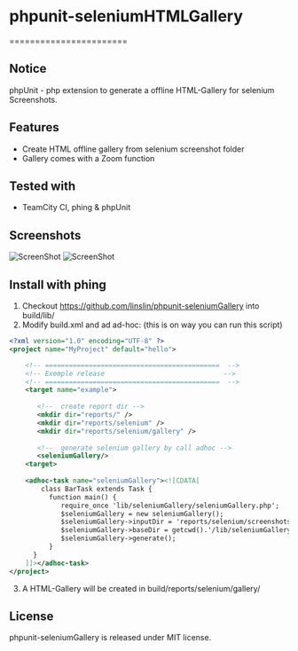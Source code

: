 # phpunit-seleniumHTMLGallery
=======================

## Notice
phpUnit - php extension to generate a offline HTML-Gallery for selenium Screenshots.

## Features

- Create HTML offline gallery from selenium screenshot folder
- Gallery comes with a Zoom function


## Tested with

- TeamCity CI, phing & phpUnit

## Screenshots

![ScreenShot](https://raw2.github.com/linslin/phpunit-seleniumGallery/development/art/screen1.png)
![ScreenShot](https://raw2.github.com/linslin/phpunit-seleniumGallery/development/art/screen2.png)



## Install with phing

1. Checkout https://github.com/linslin/phpunit-seleniumGallery into build/lib/
2. Modify build.xml and ad ad-hoc: (this is on way you can run this script)
```xml
<?xml version="1.0" encoding="UTF-8" ?>
<project name="MyProject" default="hello">

    <!-- ============================================  -->
    <!-- Exemple release                              -->
    <!-- ============================================  -->
    <target name="example">
    
       <!--  create report dir -->
       <mkdir dir="reports/" />
       <mkdir dir="reports/selenium" />
       <mkdir dir="reports/selenium/gallery" />
        
       <!--  generate selenium gallery by call adhoc -->
       <seleniumGallery/>
    <target> 
        
    <adhoc-task name="seleniumGallery"><![CDATA[
        class BarTask extends Task {
          function main() {
             require_once 'lib/seleniumGallery/seleniumGallery.php';
             $seleniumGallery = new seleniumGallery();
             $seleniumGallery->inputDir = 'reports/selenium/screenshots';
             $seleniumGallery->baseDir = getcwd().'/lib/seleniumGallery';
             $seleniumGallery->generate();
          }
      }
    ]]></adhoc-task>
</project> 
```

3. A HTML-Gallery will be created in build/reports/selenium/gallery/

## License
phpunit-seleniumGallery is released under MIT license.